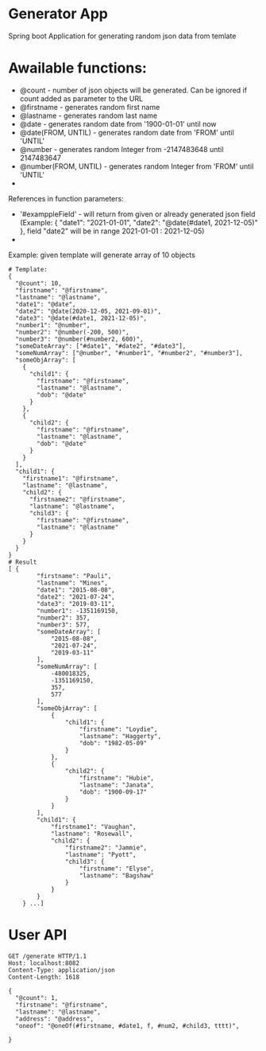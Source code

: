 # Generator App
Spring boot Application for generating random json data from temlate
# Awailable functions:
* @count - number of json objects will be generated. Can be ignored if count added as parameter to the URL
* @firstname - generates random first name
* @lastname - generates random last name
* @date - generates random date from '1900-01-01' until now
* @date(FROM, UNTIL) - generates random date from 'FROM' until 'UNTIL'
* @number - generates random Integer from -2147483648 until 2147483647
* @number(FROM, UNTIL) - generates random Integer from 'FROM' until 'UNTIL'
*
References in function parameters:
* '#examppleField' - will return from given or already generated json field 
 (Example: { "date1": "2021-01-01", "date2": "@date(#date1, 2021-12-05)" }, field "date2" will be in range 2021-01-01 : 2021-12-05)
*
Example:
given template will generate array of 10 objects
```
# Template:
{
  "@count": 10,
  "firstname": "@firstname",
  "lastname": "@lastname",
  "date1": "@date",
  "date2": "@date(2020-12-05, 2021-09-01)",
  "date3": "@date(#date1, 2021-12-05)",
  "number1": "@number",
  "number2": "@number(-200, 500)",
  "number3": "@number(#number2, 600)",
  "someDateArray": ["#date1", "#date2", "#date3"],
  "someNumArray": ["@number", "#number1", "#number2", "#number3"],
  "someObjArray": [
    {
      "child1": {
        "firstname": "@firstname",
        "lastname": "@lastname",
        "dob": "@date"
      }
    },
    {
      "child2": {
        "firstname": "@firstname",
        "lastname": "@lastname",
        "dob": "@date"
      }
    }
  ],
  "child1": {
    "firstname1": "@firstname",
    "lastname": "@lastname",
    "child2": {
      "firstname2": "@firstname",
      "lastname": "@lastname",
      "child3": {
        "firstname": "@firstname",
        "lastname": "@lastname"
      }
    }
  }
}
# Result
[ {
        "firstname": "Pauli",
        "lastname": "Mines",
        "date1": "2015-08-08",
        "date2": "2021-07-24",
        "date3": "2019-03-11",
        "number1": -1351169150,
        "number2": 357,
        "number3": 577,
        "someDateArray": [
            "2015-08-08",
            "2021-07-24",
            "2019-03-11"
        ],
        "someNumArray": [
            -480018325,
            -1351169150,
            357,
            577
        ],
        "someObjArray": [
            {
                "child1": {
                    "firstname": "Loydie",
                    "lastname": "Haggerty",
                    "dob": "1982-05-09"
                }
            },
            {
                "child2": {
                    "firstname": "Hubie",
                    "lastname": "Janata",
                    "dob": "1900-09-17"
                }
            }
        ],
        "child1": {
            "firstname1": "Vaughan",
            "lastname": "Rosewall",
            "child2": {
                "firstname2": "Jammie",
                "lastname": "Pyott",
                "child3": {
                    "firstname": "Elyse",
                    "lastname": "Bagshaw"
                }
            }
        }
    } ...]
```
# User API
```
GET /generate HTTP/1.1
Host: localhost:8082
Content-Type: application/json
Content-Length: 1618

{
  "@count": 1,
  "firstname": "@firstname",
  "lastname": "@lastname",
  "address": "@address",
  "oneof": "@oneOf(#firstname, #date1, f, #num2, #child3, tttt)",

}
```
